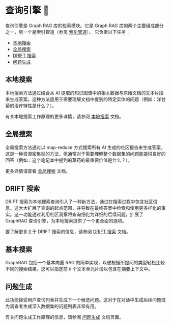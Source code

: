 # 查询引擎 🔎

查询引擎是 Graph RAG 库的检索模块。它是 Graph RAG 库的两个主要组成部分之一，另一个是索引管道（参见 [索引管道](../index/overview.md)）。
它负责以下任务：

- [本地搜索](#local-search)
- [全局搜索](#global-search)
- [DRIFT 搜索](#drift-search)
- [问题生成](#question-generation)

## 本地搜索

本地搜索方法通过结合从 AI 提取的知识图谱中的相关数据与原始文档的文本片段来生成答案。这种方法适用于需要理解文档中提到的特定实体的问题（例如：洋甘菊的治疗特性是什么？）。

有关本地搜索工作原理的更多详情，请参阅 [本地搜索](local_search.md) 文档。

## 全局搜索

全局搜索方法通过以 map-reduce 方式搜索所有 AI 生成的社区报告来生成答案。这是一种资源密集型的方法，但通常对于需要理解整个数据集的问题能提供良好的回答（例如：这个笔记本中提到的草药的最重要价值是什么？）。

更多详情请查看 [全局搜索](global_search.md) 文档。

## DRIFT 搜索

DRIFT 搜索为本地搜索查询引入了一种新方法，通过在搜索过程中包含社区信息。这大大扩展了查询的起点范围，并导致在最终答案中检索和使用更多样化的事实。这一功能通过利用社区洞察将查询细化为详细的后续问题，扩展了 GraphRAG 查询引擎，为本地搜索提供了一个更全面的选项。

要了解更多关于 DRIFT 搜索的信息，请参阅 [DRIFT 搜索](drift_search.md) 文档。

## 基本搜索

GraphRAG 包括一个基本向量 RAG 的简单实现，以便根据所提问的类型轻松比较不同的搜索结果。您可以指定前 `k` 个文本单元片段以包含在摘要上下文中。

## 问题生成

此功能接受用户查询列表并生成下一个候选问题。这对于在对话中生成后续问题或为调查者生成深入数据集的问题列表非常有用。

有关问题生成工作原理的信息，请参阅 [问题生成](question_generation.md) 文档页面。